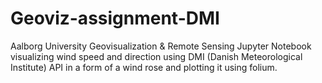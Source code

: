 # Geoviz-assignment-DMI

Aalborg University Geovisualization & Remote Sensing Jupyter Notebook visualizing wind speed and direction using DMI (Danish Meteorological Institute) API in a form of a wind rose and plotting it using folium.
